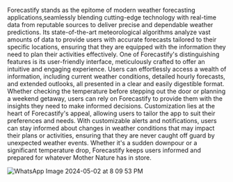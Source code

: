 Forecastify stands as the epitome of modern weather forecasting applications,seamlessly blending cutting-edge technology with real-time data from reputable sources to deliver precise and dependable weather predictions. Its state-of-the-art meteorological algorithms analyze vast amounts of data to provide users with accurate forecasts tailored to their specific locations, ensuring that they are equipped with the
information they need to plan their activities effectively. One of Forecastify's distinguishing features is its user-friendly interface, meticulously crafted to offer an intuitive and engaging experience. Users can effortlessly access a wealth of information, including current weather conditions, detailed hourly forecasts, and extended outlooks, all presented in a clear and easily digestible format. Whether checking the temperature before stepping out the door or planning a weekend getaway, users can rely on Forecastify to provide them with the insights they need to make informed decisions. Customization lies at the heart of Forecastify's appeal, allowing users to tailor the app to suit their preferences and needs. With customizable alerts and notifications, users can stay informed about changes in weather conditions that may impact their plans or activities, ensuring that they are never caught off guard by unexpected weather events. Whether it's a sudden downpour or a significant temperature drop, Forecastify keeps users informed and prepared for whatever Mother Nature has in store.

![WhatsApp Image 2024-05-02 at 8 09 53 PM](https://github.com/deepikakrishnan30/weather-android-app/assets/140730379/55c9c6d9-a45f-408a-8e7a-2b1662d74229)
